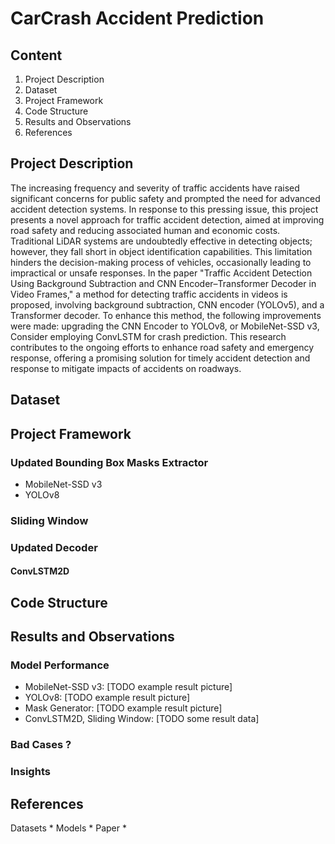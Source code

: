 # CarCrash Accident Prediction


## Content

1. Project Description
2. Dataset
3. Project Framework
4. Code Structure
5. Results and Observations
6. References

## Project Description

The increasing frequency and severity of traffic accidents have raised significant concerns for public safety and prompted the need for advanced accident detection systems. In response to this pressing issue, this project presents a novel approach for traffic accident detection, aimed at improving road safety and reducing associated human and economic costs. Traditional LiDAR systems are undoubtedly effective in detecting objects; however, they fall short in object identification capabilities. This limitation hinders the decision-making process of vehicles, occasionally leading to impractical or unsafe responses. In the paper "Traffic Accident Detection Using Background Subtraction and CNN Encoder–Transformer Decoder in Video Frames," a method for detecting traffic accidents in videos is proposed, involving background subtraction, CNN encoder (YOLOv5), and a Transformer decoder. To enhance this method, the following improvements were made: upgrading the CNN Encoder to YOLOv8, or MobileNet-SSD v3, Consider employing ConvLSTM for crash prediction. This research contributes to the ongoing efforts to enhance road safety and emergency response, offering a promising solution for timely accident detection and response to mitigate impacts of accidents on roadways.


## Dataset


## Project Framework
### Updated Bounding Box Masks Extractor
* MobileNet-SSD v3
* YOLOv8
### Sliding Window
### Updated Decoder
#### ConvLSTM2D


## Code Structure

## Results and Observations

### Model Performance
* MobileNet-SSD v3: [TODO example result picture]
* YOLOv8: [TODO example result picture]
* Mask Generator: [TODO example result picture]
* ConvLSTM2D, Sliding Window: [TODO some result data]
### Bad Cases ?

### Insights

## References
Datasets
* 
Models
* 
Paper
* 
